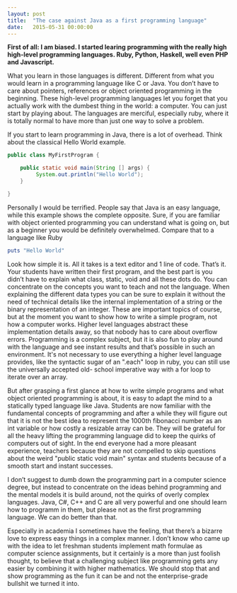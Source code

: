 ```yaml
---
layout: post
title:  "The case against Java as a first programming language"
date:   2015-05-31 00:00:00
---
```


**First of all: I am biased. I started learing programming with the really
high high-level programming languages. Ruby, Python, Haskell, well even PHP
and Javascript.**

What you learn in those languages is different. Different from what you would
learn in a programming language like C or Java. You don’t have to care about
pointers, references or object oriented programming in the beginning. These
high-level programming languages let you forget that you actually work with
the dumbest thing in the world: a computer. You can just start by playing
about. The languages are merciful, especially ruby, where it is totally normal
to have more than just one way to solve a problem.

<!--~~Some python folks are now on a rant because there’s only one way to do it right, but guess what there’s always more than one way to solve a problem. Deal with it.~~-->

If you start to learn programming in Java, there is a lot of overhead. Think
about the classical Hello World example.

```java
public class MyFirstProgram {

    public static void main(String [] args) {
         System.out.println("Hello World");
    }

}
```

Personally I would be terrified. People say that Java is an easy language,
while this example shows the complete opposite. Sure, if you are familiar with
object oriented programming you can understand what is going on, but as a
beginner you would be definitely overwhelmed. Compare that to a language like
Ruby

```ruby
puts "Hello World"
```

Look how simple it is. All it takes is a text editor and 1 line of code.
That’s it. Your students have written their first program, and the best part
is you didn’t have to explain what class, static, void and all these dots do.
You can concentrate on the concepts you want to teach and not the language.
When explaining the different data types you can be sure to explain it without
the need of technical details like the internal implementation of a string or
the binary representation of an integer. These are important topics of course,
but at the moment you want to show how to write a simple program, not how a
computer works. Higher level languages abstract these implementation details
away, so that nobody has to care about overflow errors. Programming is a
complex subject, but it is also fun to play around with the language and see
instant results and that’s possible in such an environment. It's not necessary
to use everything a higher level language provides, like the syntactic sugar
of an ".each" loop in ruby, you can still use the universally accepted old-
school imperative way with a for loop to iterate over an array.

But after grasping a first glance at how to write simple programs and what
object oriented programming is about, it is easy to adapt the mind to a
statically typed language like Java. Students are now familiar with the
fundamental concepts of programming and after a while they will figure out
that it is not the best idea to represent the 1000th fibonacci number as an
int variable or how costly a resizable array can be. They will be grateful for
all the heavy lifting the programming language did to keep the quirks of
computers out of sight. In the end everyone had a more pleasant experience,
teachers because they are not compelled to skip questions about the weird
"public static void main" syntax and students because of a smooth start and
instant successes.

I don’t suggest to dumb down the programming part in a computer science
degree, but instead to concentrate on the ideas behind programming and the
mental models it is build around, not the quirks of overly complex languages.
Java, C#, C++ and C are all very powerful and one should learn how to programm
in them, but please not as the first programming language. We can do better
than that.

Especially in academia I sometimes have the feeling, that there’s a bizarre
love to express easy things in a complex manner. I don’t know who came up with
the idea to let freshman students implement math formulae as computer science
assignments, but it certainly is a more than just foolish thought, to believe
that a challenging subject like programming gets any easier by combining it
with higher mathematics. We should stop that and show programming as the fun
it can be and not the enterprise-grade bullshit we turned it into.
